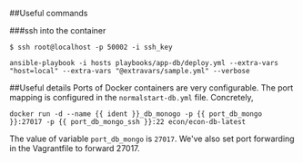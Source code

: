 


##Useful commands

###ssh into the container
```
$ ssh root@localhost -p 50002 -i ssh_key
```

```
ansible-playbook -i hosts playbooks/app-db/deploy.yml --extra-vars "host=local" --extra-vars "@extravars/sample.yml" --verbose
```

##Useful details
Ports of Docker containers are very configurable. The port mapping is configured
in the `normalstart-db.yml` file. Concretely,
```
docker run -d --name {{ ident }}_db_monogo -p {{ port_db_mongo }}:27017 -p {{ port_db_mongo_ssh }}:22 econ/econ-db-latest
```

The value of variable `port_db_mongo` is `27017`. We've also set port forwarding
in the Vagrantfile to forward 27017.

